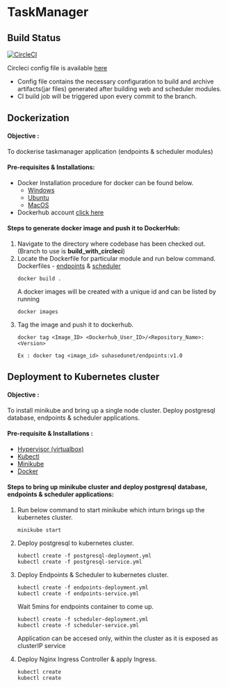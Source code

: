 <h1>TaskManager</h1>

## Build Status

[![CircleCI](https://circleci.com/gh/suhasbagade/taskmanager/tree/build_with_circleci.svg?style=svg)](https://circleci.com/gh/suhasbagade/taskmanager/tree/build_with_circleci)

Circleci config file is available [here](https://github.com/suhasbagade/taskmanager/blob/master/.circleci/config.yml)

  - Config file contains the necessary configuration to build and archive artifacts(jar files) generated after building web and scheduler modules.
  - CI build job will be triggered upon every commit to the branch.
  
  
## Dockerization


#### Objective : 

To dockerise taskmanager application (endpoints & scheduler modules)

#### Pre-requisites & Installations:

* Docker
    Installation procedure for docker can be found below.
    - [Windows](https://docs.docker.com/docker-for-windows/install)
    - [Ubuntu](https://docs.docker.com/install/linux/docker-ce/ubuntu/#install-docker-ce)
    - [MacOS](https://docs.docker.com/docker-for-mac/install/)
* Dockerhub account [click here](https://hub.docker.com/)

#### Steps to generate docker image and push it to DockerHub:

1)  Navigate to the directory where codebase has been checked out.(Branch to use is <b>build_with_circleci</b>)
2)  Locate the Dockerfile for particular module and run below command. Dockerfiles - [endpoints](https://github.com/suhasbagade/taskmanager/blob/master/endpoints/Dockerfile) & [scheduler](https://github.com/suhasbagade/taskmanager/blob/master/scheduler/Dockerfile) 
      ```
      docker build .
      ```
      A docker images will be created with a unique id and can be listed by running 
      ``` 
      docker images 
      ```
3)   Tag the image and push it to dockerhub.
      ```
      docker tag <Image_ID> <Dockerhub_User_ID>/<Repository_Name>:<Version>
      
      Ex : docker tag <image_id> suhasedunet/endpoints:v1.0
      ```

## Deployment to Kubernetes cluster

#### Objective : 

  To install minikube and bring up a single node cluster.
  Deploy postgresql database, endpoints & scheduler applications. 

#### Pre-requisite & Installations :

* [Hypervisor (virtualbox)](https://www.virtualbox.org/wiki/Linux_Downloads)
* [Kubectl](https://kubernetes.io/docs/tasks/tools/install-kubectl/#install-kubectl)
* [Minikube](https://kubernetes.io/docs/tasks/tools/install-minikube/#install-minikube)
* [Docker](https://docs.docker.com/install/linux/docker-ce/ubuntu/#install-docker-ce)

#### Steps to bring up minikube cluster and deploy postgresql database, endpoints & scheduler applications:

1)  Run below command to start minikube which inturn brings up the kubernetes cluster.
    ```
    minikube start
    ```
2)  Deploy postgresql to kubernetes cluster.
    ```
    kubectl create -f postgresql-deployment.yml
    kubectl create -f postgresql-service.yml
    ```
3)  Deploy Endpoints & Scheduler to kubernetes cluster.
    ```
    kubectl create -f endpoints-deployment.yml
    kubectl create -f endpoints-service.yml
    ```
    Wait 5mins for endpoints container to come up.
    ```
    kubectl create -f scheduler-deployment.yml
    kubectl create -f scheduler-service.yml
    ```
    Application can be accesed only, within the cluster as it is exposed as clusterIP service

4)  Deploy Nginx Ingress Controller & apply Ingress.
    ```
    kubectl create 
    kubectl create
    ```
